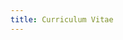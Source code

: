 ```yaml
---
title: Curriculum Vitae
---
```


<CurriculumVitaeLayout>
<template #summary>

# Antonio Gonzalez Gea

- Software Crafter & Founder @ [TypedDevs][typeddevs]
- Creador de [Huezzle][huezzle]
- Contribuidor activo en [bashunit][bashunit] y [Gacela][gacela]

Desarrollador full stack con más de 10 años de experiencia,
apasionado por la programación desde joven y dedicado al aprendizaje continuo y la enseñanza de buenas prácticas.
Exploro la impresión 3D, fusionando creatividad y habilidades técnicas.

</template>
<template #contact>

## Contacto

- [dev@antonio.gg][mailto]
- [antonio.gg][home-page]
- [linkedin.com/in/agg-dev][linkedin]
- [github.com/antonio-gg-dev][github]
- [printables.com/@Katarn][printables]

</template>
<template #experience>

## Experiencia

### Co-fundador _- [TypedDevs][typeddevs]_

Noviembre 2023 - Actualidad

- Involucración completa desde la conceptualización hasta la realización de [bashunit][bashunit] y [Flagppe][flagppe].

### Frontend Lead _- [Zapp Studio][zapp-studio]_

Abril 2023 - Febrero 2024 _(11 meses)_

- Mentoría a los equipos de desarrollo en XP y principios SOLID, fomentando la calidad y eficiencia del código.
- Desarrollo integral de múltiples aplicaciones web de alta calidad, aplicando metodologías como TDD, DDD y Arquitectura
  Hexagonal, y utilizando tecnologías como TypeScript, SASS, Vue.js, Angular y Node.js entre muchas otras, con cobertura
  total de tests usando Cypress para testsś de aceptación, Storybook y Chromatic para tests visuales, y Jest o Vitest
  para tests unitarios y de integración.

### CTO _- [LEVERADE][leverade]_

Mayo 2015 - Abril 2023 _(8 años)_

- Impulso al equipo de desarrollo y de producto en nuevas buenas prácticas y metodologías entre las cuales se
  encuentran TDD, XP, Scrum, SOLID, Arquitectura Hexagonal, DDD y CQRS.
- Migración de todos los servicios a un sistema redistribuido, con alta disponibilidad y escalabilidad horizontal.
- Diseño y desarrollo del API Rest de gestión federativa con la que se integran webs y plataformas de cientos de
  clientes y colaboradores.
- Diseño y desarrollo de múltiples PWAs para distintos roles dentro del ámbito deportivo, usando el API anteriormente
  mencionada, con tecnologías como TypeScript, TailwindCSS, React.js y Vue.js.

### Software Developer _- [LEVERADE][leverade]_

Marzo 2014 - Mayo 2015 _(1 año)_

- Rediseño y desarrollo de la plataforma de gestión competitiva, arbitral y licencias con tecnologías como Bootstrap,
  Laravel y jQuery.

### Software Developer _- [Convega][convega]_

Marzo 2014 - Mayo 2015 _(1 año)_

- Migración de varias webs para el cumplimiento de las Web Content Accessibility Guidelines.

</template>
<template #projects>

## Proyectos

### bashunit

bashunit es un framework de testing para scripts de Bash.
Contribuyo activamente en la planificación, documentación y desarrollo del proyecto.

- [bashunit.typeddevs.com][bashunit] _(documentación)_
- [github.com/TypedDevs/bashunit](https://github.com/TypedDevs/bashunit) _(código fuente)_
- [twitter.com/bashunit](https://twitter.com/bashunit) _(cuenta oficial de X)_

### Huezzle

Juego de rompecabezas que son generados de forma procedural
para que cada día todos los jugadores se enfrenten al mismo reto.

Proyecto realizado en solitario desde la concepción de la idea hasta la publicación.
Cuenta con una media de 100 jugadores diarios.

- [huezzle.antonio.gg][huezzle] _(juega ahora)_
- [github.com/antonio-gg-dev/Huezzle](https://github.com/antonio-gg-dev/Huezzle) _(código fuente)_
- [twitter.com/huezzle](https://twitter.com/huezzle) _(cuenta oficial de X)_

### Gacela

Framework para crear aplicaciones PHP modulares, facilitando la comunicación entre módulos y permitiendo su integración
con otros frameworks como Laravel o Symfony.

Contribuyo activamente en Gacela, especialmente en el desarrollo de su módulo de rutas.

- [gacela-project.com][gacela] _(documentación)_
- [github.com/gacela-project](https://github.com/gacela-project) _(código fuente)_
- [twitter.com/gacela_project](https://twitter.com/gacela_project) _(cuenta oficial de X)_

</template>
<template #education>

## Educación

### Desarrollo de Aplicaciones Multiplataforma

**Ciclo Formativo de Grado Superior** _- IES Ingeniero de la Cierva_
\
2012 - 2014 _(2 años)_

### Desarrollo de Aplicaciones Multiplataforma

**Administración de Sistemas Informáticos y Redes** _- IES Las Espeñetas_
\
2008 - 2010 _(2 años)_

</template>
<template #languages>

## Idiomas

- Spanish _(Nativo)_
- English _(Profesional)_

</template>
<template #skills>

## Habilidades

- Adobe Illustrator
- Adobe Photoshop
- Agile
- Arquitectura de Software
- Arquitectura Hexagonal
- Autodesk Fusion 360
- Bash
- bashunit
- Bitbucket
- Bootstrap
- CI/CD
- CRUD
- CSS
- DDD
- Desarrollo de Software
- DevOps
- Docker
- Express.js
- Extreme Programming
- Figma
- Gestión de Proyectos
- Git
- GitHub
- Google Cloud
- HTML
- Impresión 3D
- JavaScript
- Jest
- JIRA
- Laravel
- Linux
- Microfrontends
- Microservicios
- MySQL
- Next.js
- Node.js
- Nuxt.js
- PHP
- PhpStorm
- PostgreSQL
- PHPUnit
- Prototipado 3D
- Prusa
- PrusaSlicer
- Python
- React.js
- RESTful
- Sass
- Scrum
- SCSS
- SOLID
- Storybook
- Supabase
- Tailwind CSS
- TDD
- TypeScript
- Ubuntu
- VitePress
- Vue.js

</template>
</CurriculumVitaeLayout>

[mailto]: mailto:dev@antonio.gg
[home-page]: https://antonio.gg/
[linkedin]: https://www.linkedin.com/in/agg-dev/
[github]: https://github.com/antonio-gg-dev/
[printables]: https://www.printables.com/@Katarn
[typeddevs]: https://typeddevs.com/
[huezzle]: /projects/huezzle
[bashunit]: /projects/bashunit
[flagppe]: https://flagppe.com/
[gacela]: /projects/gacela-project
[zapp-studio]: https://zapp-studio.com/
[leverade]: https://leverade.com/
[convega]: https://www.convega.com/

<script lang="ts" setup>
import CurriculumVitaeLayout from '@/layouts/CurriculumVitaeLayout/CurriculumVitaeLayout.vue'
</script>
